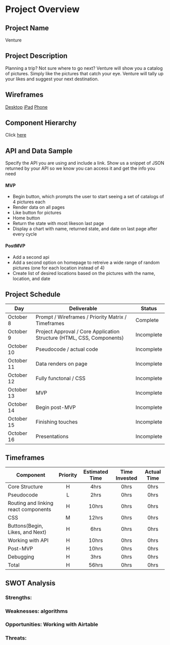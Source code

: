 # Project Overview

## Project Name

Venture

## Project Description

Planning a trip? Not sure where to go next? Venture will show you a catalog of pictures. Simply like the pictures that catch your eye. Venture will tally up your likes and suggest your next destination. 

## Wireframes

[Desktop](https://user-images.githubusercontent.com/69740725/95577622-84d8a380-0a00-11eb-8570-efd4b4475e35.png)
[iPad](https://user-images.githubusercontent.com/69740725/95577678-9fab1800-0a00-11eb-899e-493e3780647b.png)
[Phone](https://user-images.githubusercontent.com/69740725/95577680-a3d73580-0a00-11eb-91cc-7cae7cf58fe0.png)

## Component Hierarchy

Click [here](https://user-images.githubusercontent.com/69740725/95585142-d1c27700-0a0c-11eb-8f2c-acbea12b1652.png)


## API and Data Sample

Specify the API you are using and include a link. Show us a snippet of JSON returned by your API so we know you can access it and get the info you need


#### MVP 

- Begin button, which prompts the user to start seeing a set of catalogs of 4 pictures each
- Render data on all pages
- Like button for pictures
- Home button
- Return the state with most likeson last page
- Display a chart with name, returned state, and date on last page after every cycle

#### PostMVP  

- Add a second api
- Add a second option on homepage to retreive a wide range of random pictures (one for each location instead of 4)
- Create list of desired locations based on the pictures with the name, location, and date

## Project Schedule 

|  Day | Deliverable | Status
|---|---| ---|
|October 8| Prompt / Wireframes / Priority Matrix / Timeframes | Complete
|October 9| Project Approval / Core Application Structure (HTML, CSS, Components)| Incomplete
|October 10| Pseudocode / actual code | Incomplete
|October 11| Data renders on page | Incomplete
|October 12| Fully functonal / CSS  | Incomplete
|October 13| MVP | Incomplete
|October 14| Begin post-MVP| Incomplete
|October 15| Finishing touches | Incomplete
|October 16| Presentations | Incomplete


## Timeframes

| Component | Priority | Estimated Time | Time Invested | Actual Time |
| --- | :---: |  :---: | :---: | :---: |
| Core Structure | H | 4hrs| 0hrs | 0hrs |
| Pseudocode | L | 2hrs| 0hrs | 0hrs |
| Routing and linking react components | H | 10hrs| 0hrs | 0hrs |
| CSS | M | 12hrs| 0hrs | 0hrs |
| Buttons(Begin, Likes, and Next) | H | 6hrs| 0hrs | 0hrs |
| Working with API | H | 10hrs| 0hrs | 0hrs |
| Post-MVP | H | 10hrs| 0hrs | 0hrs |
| Debugging | H | 3hrs| 0hrs | 0hrs |
| Total | H | 56hrs| 0hrs | 0hrs |

## SWOT Analysis

### Strengths: 

### Weaknesses: algorithms

### Opportunities: Working with Airtable

### Threats:

